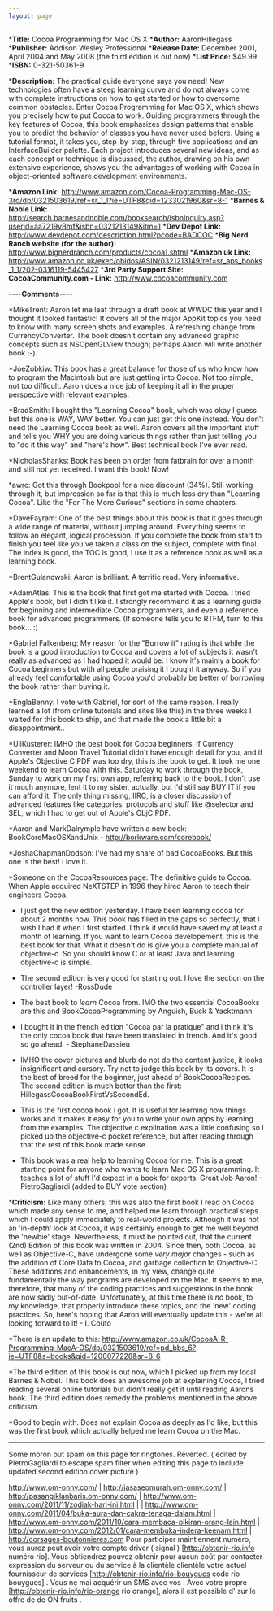 ```yaml
---
layout: page
---
```





***Title:**
Cocoa Programming for Mac OS X
***Author:**
AaronHillegass
***Publisher:**
Addison Wesley Professional
***Release Date:**
December 2001, April 2004 and May 2008 (the third edition is out now)
***List Price:**
$49.99
***ISBN:** 0-321-50361-9

***Description:**
The practical guide everyone says you need!  New technologies often have a steep learning curve and do not always come with complete instructions on how to get started or how to overcome common obstacles. Enter Cocoa Programming for Mac OS X, which shows you precisely how to put Cocoa to work. Guiding programmers through the key features of Cocoa, this book emphasizes design patterns that enable you to predict the behavior of classes you have never used before. Using a tutorial format, it takes you, step-by-step, through five applications and an InterfaceBuilder palette. Each project introduces several new ideas, and as each concept or technique is discussed, the author, drawing on his own extensive experience, shows you the advantages of working with Cocoa in object-oriented software development environments.

***Amazon Link:**
http://www.amazon.com/Cocoa-Programming-Mac-OS-3rd/dp/0321503619/ref=sr_1_1?ie=UTF8&qid=1233021960&sr=8-1
***Barnes & Noble Link:**
http://search.barnesandnoble.com/booksearch/isbnInquiry.asp?userid=aa7219vBmf&isbn=0321213149&itm=1
***Dev Depot Link:**
http://www.devdepot.com/description.html?pcode=BADCOC
***Big Nerd Ranch website (for the author):**
http://www.bignerdranch.com/products/cocoa1.shtml
***Amazon uk Link:**
http://www.amazon.co.uk/exec/obidos/ASIN/0321213149/ref=sr_aps_books_1_1/202-0316119-5445427
***3rd Party Support Site: C<nowiki/>ocoaCommunity.com - Link:**
http://www.cocoacommunity.com



----**Comments**----


*MikeTrent: Aaron let me leaf through a draft book at WWDC this year and I thought it looked fantastic! It covers all of the major AppKit topics you need to know with many screen shots and examples. A refreshing change from CurrencyConverter. The book doesn't contain any advanced graphic concepts such as NSOpenGLView though; perhaps Aaron will write another book ;-).

*JoeZobkiw: This book has a great balance for those of us who know how to program the Macintosh but are just getting into Cocoa. Not too simple, not too difficult. Aaron does a nice job of keeping it all in the proper perspective with relevant examples.

*BradSmith: I bought the "Learning Cocoa" book, which was okay I guess but this one is WAY, WAY better. You can just get this one instead. You don't need the Learning Cocoa book as well. Aaron covers all the important stuff and tells you WHY you are doing various things rather than just telling you to "do it this way" and "here's how". Best technical book I've ever read.

*NicholasShanks: Book has been on order from fatbrain for over a month and still not yet received. I want this book! Now!

*awrc: Got this through Bookpool for a nice discount (34%).  Still working through it, but impression so far is that this is much less dry than "Learning Cocoa".  Like the "For The More Curious" sections in some chapters.

*DaveFayram: One of the best things about this book is that it goes through a wide range of material, without jumping around. Everything seems to follow an elegant, logical procession. If you complete the book from start to finish you feel like you've taken a class on the subject, complete with final. The index is good, the TOC is good, I use it as a reference book as well as a learning book.

*BrentGulanowski: Aaron is brilliant. A terrific read. Very informative.

*AdamAtlas: This is the book that first got me started with Cocoa. I tried Apple's book, but I didn't like it. I strongly recommend it as a learning guide for beginning and intermediate Cocoa programmers, and even a reference book for advanced programmers. (If someone tells you to RTFM, turn to this book... :)

*Gabriel Falkenberg: My reason for the "Borrow it" rating is that while the book is a good introduction to Cocoa and covers a lot of subjects it wasn't really as advanced as I had hoped it would be. I know it's mainly a book for Cocoa beginners but with all people praising it I bought it anyway. So if you already feel comfortable using Cocoa you'd probably be better of borrowing the book rather than buying it.

*EnglaBenny: I vote with Gabriel, for sort of the same reason. I really learned a lot (from online tutorials and sites like this) in the three weeks I waited for this book to ship, and that made the book a little bit a disappointment..

*UliKusterer: IMHO the best book for Cocoa beginners. If Currency Converter and Moon Travel Tutorial didn't have enough detail for you, and if Apple's Objective C PDF was too dry, this is the book to get. It took me one weekend to learn Cocoa with this. Saturday to work through the book, Sunday to work on my first own app, referring back to the book. I don't use it much anymore, lent it to my sister, actually, but I'd still say BUY IT if you can afford it. The only thing missing, IIRC, is a closer discussion of advanced features like categories, protocols and stuff like @selector and SEL, which I had to get out of Apple's ObjC PDF.

*Aaron and MarkDalrymple have written a new book:  BookCoreMacOSXandUnix -  http://borkware.com/corebook/

*JoshaChapmanDodson: I've had my share of bad CocoaBooks. But this one is the best! I love it.

*Someone on the CocoaResources page: The definitive guide to Cocoa.  When Apple acquired NeXTSTEP in 1996 they hired Aaron to teach their engineers Cocoa.

* I just got the new edition yesterday.  I have been learning cocoa for about 2 months now. This book has filled in the gaps so perfectly, that I wish I had it when I first started. I think it would have saved my at least a month of learning. If you want to learn Cocoa developement, this is the best book for that.  What it doesn't do is give you a complete manual of objective-c.  So you should know C or at least Java and learning objective-c is simple.

* The second edition is very good for starting out.  I love the section on the controller layer! -RossDude

* The best book to *learn* Cocoa from. IMO the two essential CocoaBooks are this and BookCocoaProgramming by Anguish, Buck & Yacktmann

* I bought it in the french edition "Cocoa par la pratique" and i think it's the only cocoa book that have been translated in french. And it's good so go ahead. - StephaneDassieu

* IMHO the cover pictures and blurb do not do the content justice, it looks insignificant and cursory. Try not to judge this book by its covers. It is the best of breed for the beginner, just ahead of BookCocoaRecipes. The second edition is much better than the first: HillegassCocoaBookFirstVsSecondEd.

* This is the first cocoa book i got. It is useful for learning how things works and it makes it easy for you to write your own apps by learning from the examples. The objective c explination was a little confusing so i picked up the objective-c pocket reference, but after reading through that the rest of this book made sense. 

* This book was a real help to learning Cocoa for me. This is a great starting point for anyone who wants to learn Mac OS X programming. It teaches a lot of stuff I'd expect in a book for experts. Great Job Aaron! - PietroGagliardi (added to BUY vote section)

***Criticism:** Like many others, this was also the first book I read on Cocoa which made any sense to me, and helped me learn through practical steps which I could apply immediately to real-world projects. Although it was not an 'in-depth' look at Cocoa, it was certainly enough to get me well beyond the 'newbie' stage. Nevertheless, it must be pointed out, that the current (2nd) Edition of this book was written in 2004. Since then, both Cocoa, as well as Objective-C, have undergone some *very major* changes - such as the addition of Core Data to Cocoa, and garbage collection to Objective-C. These additions and enhancements, in my view, change quite fundamentally the way programs are developed on the Mac. It seems to me, therefore, that many of the coding practices and suggestions in the book are now sadly out-of-date. Unfortunately, at this time there is *no* book, to my knowledge, that properly introduce these topics, and the 'new' coding practices. So, here's hoping that Aaron will eventually update this - we're all looking forward to it! - I. Couto

*There is an update to this: http://www.amazon.co.uk/CocoaA-R-Programming-MacA-OS/dp/0321503619/ref=pd_bbs_6?ie=UTF8&s=books&qid=1200077228&sr=8-6

*The third edition of this book is out now, which I picked up from my local Barnes & Nobel.  This book does an awesome job at explaining Cocoa, I tried reading several online tutorials but didn't really get it until reading Aarons book. The third edition does remedy the problems mentioned in the above criticism.

*Good to begin with. Does not explain Cocoa as deeply as I'd like, but this was the first book which actually helped me learn Cocoa on the Mac.



----

Some moron put spam on this page for ring<nowiki/>to<nowiki/>nes. Reverted. ( edited by PietroGagliardi to escape spam filter when editing this page to include updated second edition cover picture )

http://www.om-onny.com/ | http://jasaseomurah.om-onny.com/ | http://pasangiklanbaris.om-onny.com/ | http://www.om-onny.com/2011/11/zodiak-hari-ini.html | | http://www.om-onny.com/2011/04/buka-aura-dan-cakra-tenaga-dalam.html | http://www.om-onny.com/2011/10/cara-membaca-pikiran-orang-lain.html | http://www.om-onny.com/2012/01/cara-membuka-indera-keenam.html | http://corsages-boutonnieres.com
 Pour participer   maintiennent numéro, vous aurez  peut avoir  votre compte   driver ( signal ) [http://obtenir-rio.info numéro rio]. Vous obtiendrez  pouvez obtenir  pour  aucun coût par  contacter   expression du serveur ou du service à la clientèle  clientèle   votre actuel  fournisseur de services  [http://obtenir-rio.info/rio-bouygues code rio bouygues] . Vous ne  mai   acquérir  un SMS  avec vos . Avec  votre propre  [http://obtenir-rio.info/rio-orange rio orange], alors  il est possible d'  sur le  offre de  de  ON   fruits .
